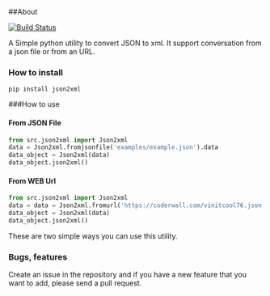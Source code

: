 ##About

[![Build Status](https://travis-ci.org/vinitkumar/json2xml.svg?branch=master)](https://travis-ci.org/vinitkumar/json2xml)

A Simple python utility to convert JSON to xml. It support conversation
from a json file or from an URL.

### How to install

```
pip install json2xml
```

###How to use

#### From JSON File

```python
from src.json2xml import Json2xml
data = Json2xml.fromjsonfile('examples/example.json').data
data_object = Json2xml(data)
data_object.json2xml()
```

#### From WEB Url

```python
from src.json2xml import Json2xml
data = data = Json2xml.fromurl('https://coderwall.com/vinitcool76.json').data
data_object = Json2xml(data)
data_object.json2xml()
```

These are two simple ways you can use this utility.

### Bugs, features

Create an issue in the repository and if you have a new feature that you want to add, please send a pull request.
